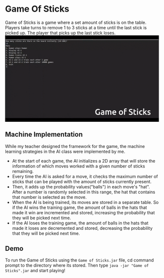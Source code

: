 # Game Of Sticks
Game of Sticks is a game where a set amount of sticks is on the table. Players take turns to remove 1 to 3 sticks at a time until the last stick is picked up. The player that picks up the last stick loses. 
<img align="center" src="gameofsticks_demo.gif">

## Machine Implementation
While my teacher designed the framework for the game, the machine learning strategies in the AI class were implemented by me.
- At the start of each game, the AI initializes a 2D array that will store the information of which moves worked with a given number of sticks remaining.
- Every time the AI is asked for a move, it checks the maximum number of sticks that can be played with the amount of sticks currently present.
- Then, it adds up the probability values("balls") in each move's "hat". After a number is randomly selected in this range, the hat that contains that number is selected as the move. 
- When the AI is being trained, its moves are stored in a separate table. So if the AI wins the training game, the amount of balls in the hats that made it win are incremented and stored, increasing the probability that they will be picked next time. 
- If the AI loses the training game, the amount of balls in the hats that made it loses are decremented and stored, decreasing the probability that they will be picked next time. 

## Demo
To run the Game of Sticks using the `Game of Sticks.jar` file, cd command prompt to the directory where its stored. Then type `java -jar "Game of Sticks".jar` and start playing!
